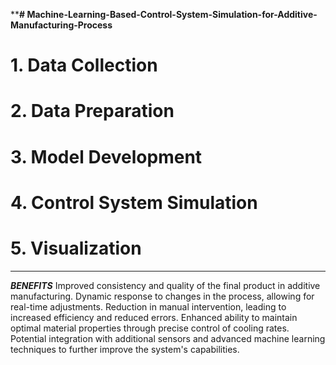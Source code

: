 ****# Machine-Learning-Based-Control-System-Simulation-for-Additive-Manufacturing-Process**
# 1. Data Collection
# 2. Data Preparation
# 3. Model Development
# 4. Control System Simulation
# 5. Visualization
************************************
***BENEFITS***
  Improved consistency and quality of the final product in additive manufacturing.
  Dynamic response to changes in the process, allowing for real-time adjustments.
  Reduction in manual intervention, leading to increased efficiency and reduced errors.
  Enhanced ability to maintain optimal material properties through precise control of cooling rates.
  Potential integration with additional sensors and advanced machine learning techniques to further
  improve the system's capabilities.
